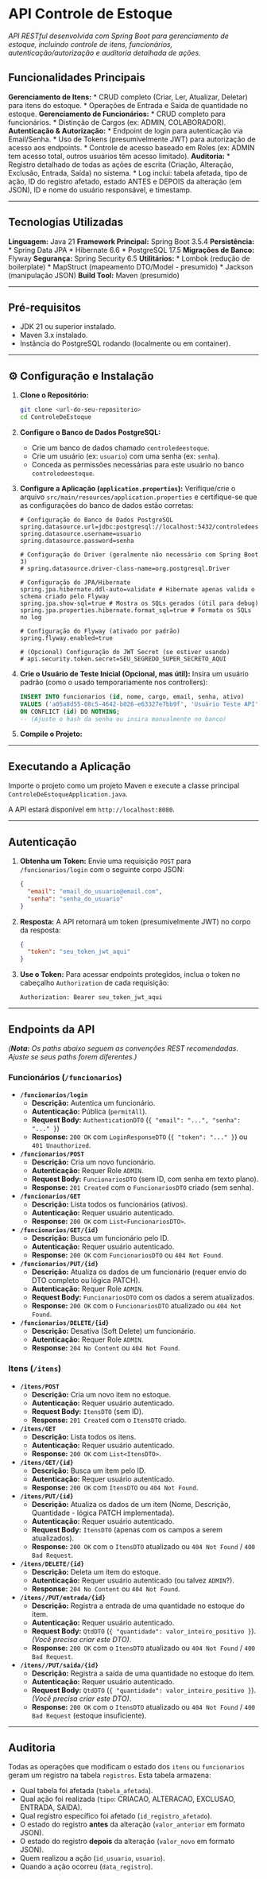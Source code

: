 # API Controle de Estoque 

_API RESTful desenvolvida com Spring Boot para gerenciamento de estoque, incluindo controle de itens, funcionários, autenticação/autorização e auditoria detalhada de ações._



## Funcionalidades Principais

**Gerenciamento de Itens:**
    * CRUD completo (Criar, Ler, Atualizar, Deletar) para itens do estoque.
    * Operações de Entrada e Saída de quantidade no estoque.
**Gerenciamento de Funcionários:**
    * CRUD completo para funcionários.
    * Distinção de Cargos (ex: ADMIN, COLABORADOR).
**Autenticação & Autorização:**
    * Endpoint de login para autenticação via Email/Senha.
    * Uso de Tokens (presumivelmente JWT) para autorização de acesso aos endpoints.
    * Controle de acesso baseado em Roles (ex: ADMIN tem acesso total, outros usuários têm acesso limitado).
**Auditoria:**
    * Registro detalhado de todas as ações de escrita (Criação, Alteração, Exclusão, Entrada, Saída) no sistema.
    * Log inclui: tabela afetada, tipo de ação, ID do registro afetado, estado ANTES e DEPOIS da alteração (em JSON), ID e nome do usuário responsável, e timestamp.

---

## Tecnologias Utilizadas

**Linguagem:** Java 21
**Framework Principal:** Spring Boot 3.5.4
**Persistência:**
    * Spring Data JPA
    * Hibernate 6.6
    * PostgreSQL 17.5
**Migrações de Banco:** Flyway
**Segurança:** Spring Security 6.5
**Utilitários:**
    * Lombok (redução de boilerplate)
    * MapStruct (mapeamento DTO/Model - presumido)
    * Jackson (manipulação JSON)
**Build Tool:** Maven (presumido)

---

## Pré-requisitos

* JDK 21 ou superior instalado.
* Maven 3.x instalado.
* Instância do PostgreSQL rodando (localmente ou em container).

---

## ⚙️ Configuração e Instalação

1.  **Clone o Repositório:**
    ```bash
    git clone <url-do-seu-repositorio>
    cd ControleDeEstoque
    ```

2.  **Configure o Banco de Dados PostgreSQL:**
    * Crie um banco de dados chamado `controledeestoque`.
    * Crie um usuário (ex: `usuario`) com uma senha (ex: `senha`).
    * Conceda as permissões necessárias para este usuário no banco `controledeestoque`.

3.  **Configure a Aplicação (`application.properties`):**
    Verifique/crie o arquivo `src/main/resources/application.properties` e certifique-se que as configurações do banco de dados estão corretas:
    ```properties
    # Configuração do Banco de Dados PostgreSQL
    spring.datasource.url=jdbc:postgresql://localhost:5432/controledeestoque
    spring.datasource.username=usuario
    spring.datasource.password=senha

    # Configuração do Driver (geralmente não necessário com Spring Boot 3)
    # spring.datasource.driver-class-name=org.postgresql.Driver

    # Configuração do JPA/Hibernate
    spring.jpa.hibernate.ddl-auto=validate # Hibernate apenas valida o schema criado pelo Flyway
    spring.jpa.show-sql=true # Mostra os SQLs gerados (útil para debug)
    spring.jpa.properties.hibernate.format_sql=true # Formata os SQLs no log

    # Configuração do Flyway (ativado por padrão)
    spring.flyway.enabled=true

    # (Opcional) Configuração do JWT Secret (se estiver usando)
    # api.security.token.secret=SEU_SEGREDO_SUPER_SECRETO_AQUI
    ```

4.  **Crie o Usuário de Teste Inicial (Opcional, mas útil):**
    Insira um usuário padrão (como o usado temporariamente nos controllers):
    ```sql
    INSERT INTO funcionarios (id, nome, cargo, email, senha, ativo)
    VALUES ('a05a8d55-08c5-4642-b026-e63327e7bb9f', 'Usuário Teste API', 'ADMIN', 'testeapi@sistema.com', '$2a$10$....', true) -- Use um hash bcrypt válido!
    ON CONFLICT (id) DO NOTHING;
    -- (Ajuste o hash da senha ou insira manualmente no banco)
    ```

5.  **Compile o Projeto:**

---

## Executando a Aplicação

Importe o projeto como um projeto Maven e execute a classe principal `ControleDeEstoqueApplication.java`.

A API estará disponível em `http://localhost:8080`.

---

## Autenticação

1.  **Obtenha um Token:** Envie uma requisição `POST` para `/funcionarios/login` com o seguinte corpo JSON:
    ```json
    {
      "email": "email_do_usuario@email.com",
      "senha": "senha_do_usuario"
    }
    ```
2.  **Resposta:** A API retornará um token (presumivelmente JWT) no corpo da resposta:
    ```json
    {
      "token": "seu_token_jwt_aqui"
    }
    ```
3.  **Use o Token:** Para acessar endpoints protegidos, inclua o token no cabeçalho `Authorization` de cada requisição:
    ```
    Authorization: Bearer seu_token_jwt_aqui
    ```

---

## Endpoints da API

_(**Nota:** Os paths abaixo seguem as convenções REST recomendadas. Ajuste se seus paths forem diferentes.)_

### Funcionários (`/funcionarios`)

* **`/funcionarios/login`**
    * **Descrição:** Autentica um funcionário.
    * **Autenticação:** Pública (`permitAll`).
    * **Request Body:** `AuthenticationDTO` (`{ "email": "...", "senha": "..." }`)
    * **Response:** `200 OK` com `LoginResponseDTO` (`{ "token": "..." }`) ou `401 Unauthorized`.
* **`/funcionarios/POST`**
    * **Descrição:** Cria um novo funcionário.
    * **Autenticação:** Requer Role `ADMIN`.
    * **Request Body:** `FuncionariosDTO` (sem ID, com senha em texto plano).
    * **Response:** `201 Created` com o `FuncionariosDTO` criado (sem senha).
* **`/funcionarios/GET`**
    * **Descrição:** Lista todos os funcionários (ativos).
    * **Autenticação:** Requer usuário autenticado.
    * **Response:** `200 OK` com `List<FuncionariosDTO>`.
* **`/funcionarios/GET/{id}`**
    * **Descrição:** Busca um funcionário pelo ID.
    * **Autenticação:** Requer usuário autenticado.
    * **Response:** `200 OK` com `FuncionariosDTO` ou `404 Not Found`.
* **`/funcionarios/PUT/{id}`**
    * **Descrição:** Atualiza os dados de um funcionário (requer envio do DTO completo ou lógica PATCH).
    * **Autenticação:** Requer Role `ADMIN`.
    * **Request Body:** `FuncionariosDTO` com os dados a serem atualizados.
    * **Response:** `200 OK` com o `FuncionariosDTO` atualizado ou `404 Not Found`.
* **`/funcionarios/DELETE/{id}`**
    * **Descrição:** Desativa (Soft Delete) um funcionário.
    * **Autenticação:** Requer Role `ADMIN`.
    * **Response:** `204 No Content` ou `404 Not Found`.

### Itens (`/itens`)

* **`/itens/POST`**
    * **Descrição:** Cria um novo item no estoque.
    * **Autenticação:** Requer usuário autenticado.
    * **Request Body:** `ItensDTO` (sem ID).
    * **Response:** `201 Created` com o `ItensDTO` criado.
* **`/itens/GET`**
    * **Descrição:** Lista todos os itens.
    * **Autenticação:** Requer usuário autenticado.
    * **Response:** `200 OK` com `List<ItensDTO>`.
* **`/itens/GET/{id}`**
    * **Descrição:** Busca um item pelo ID.
    * **Autenticação:** Requer usuário autenticado.
    * **Response:** `200 OK` com `ItensDTO` ou `404 Not Found`.
* **`/itens/PUT/{id}`**
    * **Descrição:** Atualiza os dados de um item (Nome, Descrição, Quantidade - lógica PATCH implementada).
    * **Autenticação:** Requer usuário autenticado.
    * **Request Body:** `ItensDTO` (apenas com os campos a serem atualizados).
    * **Response:** `200 OK` com o `ItensDTO` atualizado ou `404 Not Found` / `400 Bad Request`.
* **`/itens/DELETE/{id}`**
    * **Descrição:** Deleta um item do estoque.
    * **Autenticação:** Requer usuário autenticado (ou talvez `ADMIN`?).
    * **Response:** `204 No Content` ou `404 Not Found`.
* **`/itens//PUT/entrada/{id}`**
    * **Descrição:** Registra a entrada de uma quantidade no estoque do item.
    * **Autenticação:** Requer usuário autenticado.
    * **Request Body:** `QtdDTO` (`{ "quantidade": valor_inteiro_positivo }`). _(Você precisa criar este DTO)_.
    * **Response:** `200 OK` com o `ItensDTO` atualizado ou `404 Not Found` / `400 Bad Request`.
* **`/itens//PUT/saida/{id}`**
    * **Descrição:** Registra a saída de uma quantidade no estoque do item.
    * **Autenticação:** Requer usuário autenticado.
    * **Request Body:** `QtdDTO` (`{ "quantidade": valor_inteiro_positivo }`). _(Você precisa criar este DTO)_.
    * **Response:** `200 OK` com o `ItensDTO` atualizado ou `404 Not Found` / `400 Bad Request` (estoque insuficiente).

---

## Auditoria

Todas as operações que modificam o estado dos `itens` ou `funcionarios` geram um registro na tabela `registros`. Esta tabela armazena:
* Qual tabela foi afetada (`tabela_afetada`).
* Qual ação foi realizada (`tipo`: CRIACAO, ALTERACAO, EXCLUSAO, ENTRADA, SAIDA).
* Qual registro específico foi afetado (`id_registro_afetado`).
* O estado do registro **antes** da alteração (`valor_anterior` em formato JSON).
* O estado do registro **depois** da alteração (`valor_novo` em formato JSON).
* Quem realizou a ação (`id_usuario`, `usuario`).
* Quando a ação ocorreu (`data_registro`).
